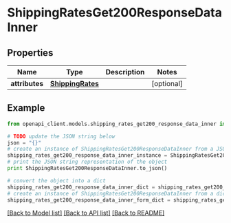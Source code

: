 # ShippingRatesGet200ResponseDataInner


## Properties
Name | Type | Description | Notes
------------ | ------------- | ------------- | -------------
**attributes** | [**ShippingRates**](ShippingRates.md) |  | [optional] 

## Example

```python
from openapi_client.models.shipping_rates_get200_response_data_inner import ShippingRatesGet200ResponseDataInner

# TODO update the JSON string below
json = "{}"
# create an instance of ShippingRatesGet200ResponseDataInner from a JSON string
shipping_rates_get200_response_data_inner_instance = ShippingRatesGet200ResponseDataInner.from_json(json)
# print the JSON string representation of the object
print ShippingRatesGet200ResponseDataInner.to_json()

# convert the object into a dict
shipping_rates_get200_response_data_inner_dict = shipping_rates_get200_response_data_inner_instance.to_dict()
# create an instance of ShippingRatesGet200ResponseDataInner from a dict
shipping_rates_get200_response_data_inner_form_dict = shipping_rates_get200_response_data_inner.from_dict(shipping_rates_get200_response_data_inner_dict)
```
[[Back to Model list]](../README.md#documentation-for-models) [[Back to API list]](../README.md#documentation-for-api-endpoints) [[Back to README]](../README.md)


